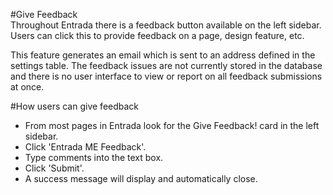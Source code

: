 #Give Feedback  
Throughout Entrada there is a feedback button available on the left sidebar.  Users can click this to provide feedback on a page, design feature, etc.

This feature generates an email which is sent to an address defined in the settings table.  The feedback issues are not currently stored in the database and there is no user interface to view or report on all feedback submissions at once.

#How users can give feedback  
* From most pages in Entrada look for the Give Feedback! card in the left sidebar.
* Click 'Entrada ME Feedback'.
* Type comments into the text box.
* Click 'Submit'.
* A success message will display and automatically close.
